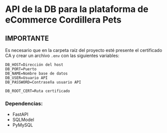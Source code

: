 # API de la DB para la plataforma de eCommerce Cordillera Pets

## IMPORTANTE

Es necesario que en la carpeta raíz del proyecto esté presente el certificado CA y crear un archivo `.env` con las siguientes variables:

```
DB_HOST=Dirección del host
DB_PORT=Puerto
DB_NAME=Nombre base de datos
DB_USER=Usuario API
DB_PASSWORD=Contraseña usuario API

DB_ROOT_CERT=Ruta certificado
```

### Dependencias:

- FastAPI
- SQLModel
- PyMySQL
